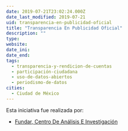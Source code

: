 ```yaml
---
date: 2019-07-21T23:02:24.000Z
date_last_modified: 2019-07-21
uid: transparencia-en-publicidad-oficial
title: "Transparencia En Publicidad Oficial"
description: ""
type: 
website: 
date_ini: 
date_end: 
tags:
  - transparencia-y-rendicion-de-cuentas
  - participación-ciudadana
  - uso-de-datos-abiertos
  - periodismo-de-datos
cities: 
  - Ciudad de México
---
```


Esta iniciativa fue realizada por:

- [Fundar, Centro De Análisis E Investigación](/organizaciones/fundar-centro-de-analisis-e-investigacion)
